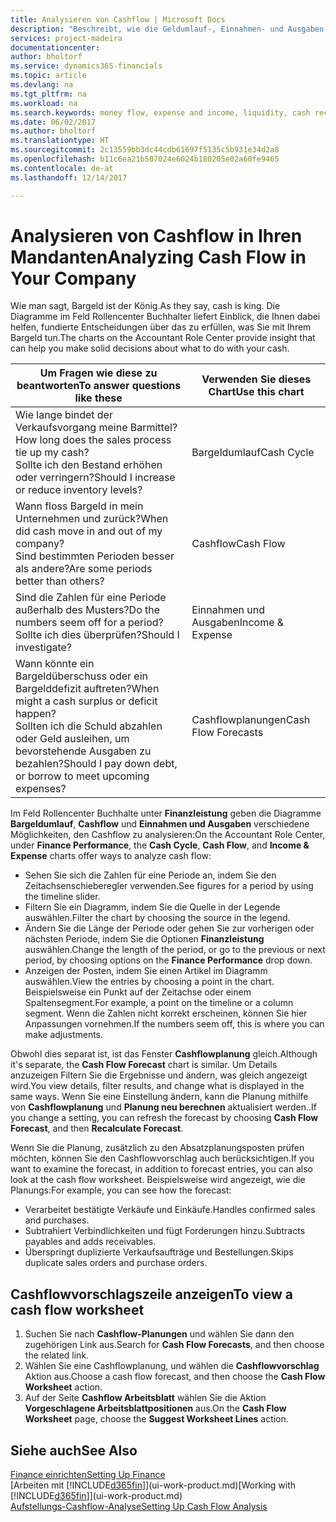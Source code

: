 ```yaml
---
title: Analysieren von Cashflow | Microsoft Docs
description: "Beschreibt, wie die Geldumlauf-, Einnahmen- und Ausgaben-, Cash Flow- und Cashflow-Prognosediagramme verwendet werden, um vergangene und künftige Bargeldbewegungen im Unternehmen zu analysieren."
services: project-madeira
documentationcenter: 
author: bholtorf
ms.service: dynamics365-financials
ms.topic: article
ms.devlang: na
ms.tgt_pltfrm: na
ms.workload: na
ms.search.keywords: money flow, expense and income, liquidity, cash receipts minus cash payments, Cartera
ms.date: 06/02/2017
ms.author: bholtorf
ms.translationtype: HT
ms.sourcegitcommit: 2c13559bb3dc44cdb61697f5135c5b931e34d2a8
ms.openlocfilehash: b11c6ea21b507024e6024b180205e02a60fe9465
ms.contentlocale: de-at
ms.lasthandoff: 12/14/2017

---
```

# <a name="analyzing-cash-flow-in-your-company"></a><span data-ttu-id="bc387-103">Analysieren von Cashflow in Ihren Mandanten</span><span class="sxs-lookup"><span data-stu-id="bc387-103">Analyzing Cash Flow in Your Company</span></span>
<span data-ttu-id="bc387-104">Wie man sagt, Bargeld ist der König.</span><span class="sxs-lookup"><span data-stu-id="bc387-104">As they say, cash is king.</span></span> <span data-ttu-id="bc387-105">Die Diagramme im Feld Rollencenter Buchhalter liefert Einblick, die Ihnen dabei helfen, fundierte Entscheidungen über das zu erfüllen, was Sie mit Ihrem Bargeld tun.</span><span class="sxs-lookup"><span data-stu-id="bc387-105">The charts on the Accountant Role Center provide insight that can help you make solid decisions about what to do with your cash.</span></span>  

| <span data-ttu-id="bc387-106">Um Fragen wie diese zu beantworten</span><span class="sxs-lookup"><span data-stu-id="bc387-106">To answer questions like these</span></span> | <span data-ttu-id="bc387-107">Verwenden Sie dieses Chart</span><span class="sxs-lookup"><span data-stu-id="bc387-107">Use this chart</span></span> |
| --- | --- |
| <span data-ttu-id="bc387-108">Wie lange bindet der Verkaufsvorgang meine Barmittel?</span><span class="sxs-lookup"><span data-stu-id="bc387-108">How long does the sales process tie up my cash?</span></span></br> <span data-ttu-id="bc387-109">Sollte ich den Bestand erhöhen oder verringern?</span><span class="sxs-lookup"><span data-stu-id="bc387-109">Should I increase or reduce inventory levels?</span></span> |<span data-ttu-id="bc387-110">Bargeldumlauf</span><span class="sxs-lookup"><span data-stu-id="bc387-110">Cash Cycle</span></span> |
| <span data-ttu-id="bc387-111">Wann floss Bargeld in mein Unternehmen und zurück?</span><span class="sxs-lookup"><span data-stu-id="bc387-111">When did cash move in and out of my company?</span></span></br> <span data-ttu-id="bc387-112">Sind bestimmten Perioden besser als andere?</span><span class="sxs-lookup"><span data-stu-id="bc387-112">Are some periods better than others?</span></span> |<span data-ttu-id="bc387-113">Cashflow</span><span class="sxs-lookup"><span data-stu-id="bc387-113">Cash Flow</span></span> |
| <span data-ttu-id="bc387-114">Sind die Zahlen für eine Periode außerhalb des Musters?</span><span class="sxs-lookup"><span data-stu-id="bc387-114">Do the numbers seem off for a period?</span></span></br> <span data-ttu-id="bc387-115">Sollte ich dies überprüfen?</span><span class="sxs-lookup"><span data-stu-id="bc387-115">Should I investigate?</span></span> |<span data-ttu-id="bc387-116">Einnahmen und Ausgaben</span><span class="sxs-lookup"><span data-stu-id="bc387-116">Income & Expense</span></span> |
| <span data-ttu-id="bc387-117">Wann könnte ein Bargeldüberschuss oder ein Bargelddefizit auftreten?</span><span class="sxs-lookup"><span data-stu-id="bc387-117">When might a cash surplus or deficit happen?</span></span></br> <span data-ttu-id="bc387-118">Sollten ich die Schuld abzahlen oder Geld ausleihen, um bevorstehende Ausgaben zu bezahlen?</span><span class="sxs-lookup"><span data-stu-id="bc387-118">Should I pay down debt, or borrow to meet upcoming expenses?</span></span> |<span data-ttu-id="bc387-119">Cashflowplanungen</span><span class="sxs-lookup"><span data-stu-id="bc387-119">Cash Flow Forecasts</span></span> |

<span data-ttu-id="bc387-120">Im Feld Rollencenter Buchhalte unter **Finanzleistung** geben die Diagramme **Bargeldumlauf**, **Cashflow** und **Einnahmen und Ausgaben** verschiedene Möglichkeiten, den Cashflow zu analysieren:</span><span class="sxs-lookup"><span data-stu-id="bc387-120">On the Accountant Role Center, under **Finance Performance**, the **Cash Cycle**, **Cash Flow**, and **Income & Expense** charts offer ways to analyze cash flow:</span></span>  

* <span data-ttu-id="bc387-121">Sehen Sie sich die Zahlen für eine Periode an, indem Sie den Zeitachsenschieberegler verwenden.</span><span class="sxs-lookup"><span data-stu-id="bc387-121">See figures for a period by using the timeline slider.</span></span>  
* <span data-ttu-id="bc387-122">Filtern Sie ein Diagramm, indem Sie die Quelle in der Legende auswählen.</span><span class="sxs-lookup"><span data-stu-id="bc387-122">Filter the chart by choosing the source in the legend.</span></span>  
* <span data-ttu-id="bc387-123">Ändern Sie die Länge der Periode oder gehen Sie zur vorherigen oder nächsten Periode, indem Sie die Optionen  **Finanzleistung** auswählen.</span><span class="sxs-lookup"><span data-stu-id="bc387-123">Change the length of the period, or go to the previous or next period, by choosing options on the **Finance Performance** drop down.</span></span>  
* <span data-ttu-id="bc387-124">Anzeigen der Posten, indem Sie einen Artikel im Diagramm auswählen.</span><span class="sxs-lookup"><span data-stu-id="bc387-124">View the entries by choosing a point in the chart.</span></span> <span data-ttu-id="bc387-125">Beispielsweise ein Punkt auf der Zeitachse oder einem Spaltensegment.</span><span class="sxs-lookup"><span data-stu-id="bc387-125">For example, a point on the timeline or a column segment.</span></span> <span data-ttu-id="bc387-126">Wenn die Zahlen nicht korrekt erscheinen, können Sie hier Anpassungen vornehmen.</span><span class="sxs-lookup"><span data-stu-id="bc387-126">If the numbers seem off, this is where you can make adjustments.</span></span>  

<span data-ttu-id="bc387-127">Obwohl dies separat ist, ist das Fenster **Cashflowplanung** gleich.</span><span class="sxs-lookup"><span data-stu-id="bc387-127">Although it's separate, the **Cash Flow Forecast** chart is similar.</span></span> <span data-ttu-id="bc387-128">Um Details anzuzeigen Filtern Sie die Ergebnisse und ändern, was gleich angezeigt wird.</span><span class="sxs-lookup"><span data-stu-id="bc387-128">You view details, filter results, and change what is displayed in the same ways.</span></span> <span data-ttu-id="bc387-129">Wenn Sie eine Einstellung ändern, kann die Planung mithilfe von **Cashflowplanung** und **Planung neu berechnen** aktualisiert werden..</span><span class="sxs-lookup"><span data-stu-id="bc387-129">If you change a setting, you can refresh the forecast by choosing **Cash Flow Forecast**, and then **Recalculate Forecast**.</span></span>

<span data-ttu-id="bc387-130">Wenn Sie die Planung, zusätzlich zu den Absatzplanungsposten prüfen möchten, können Sie den Cashflowvorschlag auch berücksichtigen.</span><span class="sxs-lookup"><span data-stu-id="bc387-130">If you want to examine the forecast, in addition to forecast entries, you can also look at the cash flow worksheet.</span></span> <span data-ttu-id="bc387-131">Beispielsweise wird angezeigt, wie die Planungs:</span><span class="sxs-lookup"><span data-stu-id="bc387-131">For example, you can see how the forecast:</span></span>

* <span data-ttu-id="bc387-132">Verarbeitet bestätigte Verkäufe und Einkäufe.</span><span class="sxs-lookup"><span data-stu-id="bc387-132">Handles confirmed sales and purchases.</span></span>  
* <span data-ttu-id="bc387-133">Subtrahiert Verbindlichkeiten und fügt Forderungen hinzu.</span><span class="sxs-lookup"><span data-stu-id="bc387-133">Subtracts payables and adds receivables.</span></span>  
* <span data-ttu-id="bc387-134">Überspringt duplizierte Verkaufsaufträge und Bestellungen.</span><span class="sxs-lookup"><span data-stu-id="bc387-134">Skips duplicate sales orders and purchase orders.</span></span>  

## <a name="to-view-a-cash-flow-worksheet"></a><span data-ttu-id="bc387-135">Cashflowvorschlagszeile anzeigen</span><span class="sxs-lookup"><span data-stu-id="bc387-135">To view a cash flow worksheet</span></span>
1. <span data-ttu-id="bc387-136">Suchen Sie nach **Cashflow-Planungen** und wählen Sie dann den zugehörigen Link aus.</span><span class="sxs-lookup"><span data-stu-id="bc387-136">Search for **Cash Flow Forecasts**, and then choose the related link.</span></span>  
2. <span data-ttu-id="bc387-137">Wählen Sie eine Cashflowplanung, und wählen die **Cashflowvorschlag** Aktion aus.</span><span class="sxs-lookup"><span data-stu-id="bc387-137">Choose a cash flow forecast, and then choose the **Cash Flow Worksheet** action.</span></span>  
3. <span data-ttu-id="bc387-138">Auf der Seite **Cashflow Arbeitsblatt** wählen Sie die Aktion **Vorgeschlagene Arbeitsblattpositionen** aus.</span><span class="sxs-lookup"><span data-stu-id="bc387-138">On the **Cash Flow Worksheet** page, choose the **Suggest Worksheet Lines** action.</span></span>  

## <a name="see-also"></a><span data-ttu-id="bc387-139">Siehe auch</span><span class="sxs-lookup"><span data-stu-id="bc387-139">See Also</span></span>
[<span data-ttu-id="bc387-140">Finance einrichten</span><span class="sxs-lookup"><span data-stu-id="bc387-140">Setting Up Finance</span></span>](finance-setup-finance.md)  
<span data-ttu-id="bc387-141">[Arbeiten mit [!INCLUDE[d365fin](includes/d365fin_md.md)]](ui-work-product.md)</span><span class="sxs-lookup"><span data-stu-id="bc387-141">[Working with [!INCLUDE[d365fin](includes/d365fin_md.md)]](ui-work-product.md)</span></span>  
[<span data-ttu-id="bc387-142">Aufstellungs-Cashflow-Analyse</span><span class="sxs-lookup"><span data-stu-id="bc387-142">Setting Up Cash Flow Analysis</span></span>](finance-setup-cash-flow-analyses.md)  

